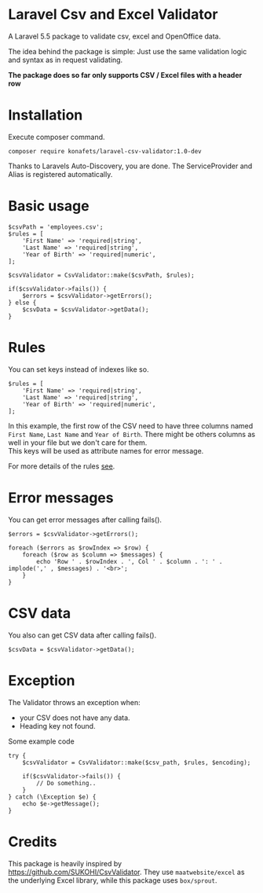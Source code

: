 # Laravel Csv and Excel Validator
A Laravel 5.5 package to validate csv, excel and OpenOffice data.

The idea behind the package is simple: Just use the same validation logic and syntax as in request validating.   

**The package does so far only supports CSV / Excel files with a header row**

# Installation

Execute composer command.

    composer require konafets/laravel-csv-validator:1.0-dev

Thanks to Laravels Auto-Discovery, you are done. The ServiceProvider and Alias is registered automatically.
    
# Basic usage

    $csvPath = 'employees.csv';
    $rules = [
        'First Name' => 'required|string',
        'Last Name' => 'required|string',
        'Year of Birth' => 'required|numeric',
    ];
    
    $csvValidator = CsvValidator::make($csvPath, $rules);
    
    if($csvValidator->fails()) {
        $errors = $csvValidator->getErrors();
    } else {
        $csvData = $csvValidator->getData();
    }
    
# Rules

You can set keys instead of indexes like so.

    $rules = [
        'First Name' => 'required|string',
        'Last Name' => 'required|string',
        'Year of Birth' => 'required|numeric',
    ];

In this example, the first row of the CSV need to have three columns named `First Name`, `Last Name` and `Year of Birth`. There might be others columns as well in your file but we don't care for them.  
This keys will be used as attribute names for error message.

For more details of the rules [see](https://laravel.com/docs/5.5/validation#available-validation-rules). 

# Error messages

You can get error messages after calling fails().

    $errors = $csvValidator->getErrors();
    
    foreach ($errors as $rowIndex => $row) {
        foreach ($row as $column => $messages) {
            echo 'Row ' . $rowIndex . ', Col ' . $column . ': ' . implode(',' , $messages) . '<br>';
        }
    }

# CSV data

You also can get CSV data after calling fails().

    $csvData = $csvValidator->getData();

# Exception

The Validator throws an exception when:

* your CSV does not have any data.
* Heading key not found.

Some example code

    try {
        $csvValidator = CsvValidator::make($csv_path, $rules, $encoding);

        if($csvValidator->fails()) {
            // Do something..
        }
    } catch (\Exception $e) {
        echo $e->getMessage();
    }
    
# Credits

This package is heavily inspired by https://github.com/SUKOHI/CsvValidator. They use `maatwebsite/excel` as the underlying Excel library, while this package uses `box/sprout`.